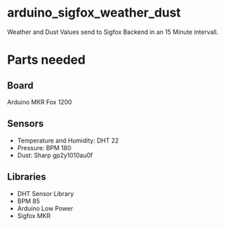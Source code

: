 # arduino_sigfox_weather_dust
Weather and Dust Values send to Sigfox Backend in an 15 Minute intervall.

# Parts needed
## Board
Arduino MKR Fox 1200

## Sensors
- Temperature and Humidity: DHT 22
- Pressure: BPM 180
- Dust: Sharp gp2y1010au0f

## Libraries
- DHT Sensor Library
- BPM 85
- Arduino Low Power
- Sigfox MKR